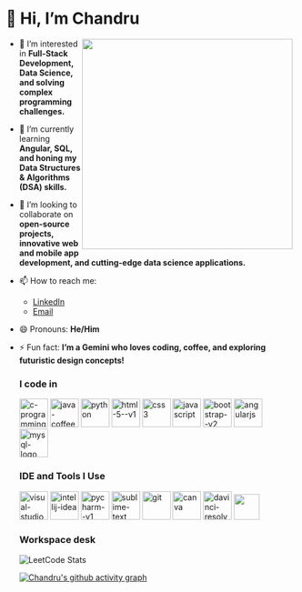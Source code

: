 # 👋 Hi, I’m Chandru

<img align="right" width="370" heigth="290" src="https://github.com/user-attachments/assets/d63cc342-e81e-4012-aff5-d2d9058498e2">

- 👀 I’m interested in **Full-Stack Development, Data Science, and solving complex programming challenges.**
- 🌱 I’m currently learning **Angular, SQL, and honing my Data Structures & Algorithms (DSA) skills.**
- 💞️ I’m looking to collaborate on **open-source projects, innovative web and mobile app development, and cutting-edge data science applications.**
- 📫 How to reach me:
  - [LinkedIn](https://www.linkedin.com/in/chandru4/)
  - [Email](mailto:chandru.cxx@gmail.com.com)
- 😄 Pronouns: **He/Him**
- ⚡ Fun fact: **I’m a Gemini who loves coding, coffee, and exploring futuristic design concepts!**

  ### I code in
  <img width="50" height="50" src="https://img.icons8.com/color/48/c-programming.png" alt="c-programming"/>
  <img height="50" width="50" src="https://img.icons8.com/color/48/java-coffee-cup-logo--v1.png" alt="java-coffee-cup-logo--v1">
  <img width="50" height="50" src="https://img.icons8.com/fluency/48/python.png" alt="python"/>
  <img width="50" height="50" src="https://img.icons8.com/color/48/html-5--v1.png" alt="html-5--v1"/>
  <img width="50" height="50" src="https://img.icons8.com/color/48/css3.png" alt="css3"/>
  <img width="50" height="50" src="https://img.icons8.com/fluency/48/javascript.png" alt="javascript"/>
  <img width="50" height="50" src="https://img.icons8.com/color/48/bootstrap--v2.png" alt="bootstrap--v2"/>
  <img width="50" height="50" src="https://img.icons8.com/color/48/angularjs.png" alt="angularjs"/>
  <img width="50" height="50" src="https://img.icons8.com/color/48/mysql-logo.png" alt="mysql-logo"/>

  ### IDE and Tools I Use
  <img width="50" height="50" src="https://img.icons8.com/color/48/visual-studio-code-2019.png" alt="visual-studio-code-2019"/>
  <img width="50" height="50" src="https://img.icons8.com/color/48/intellij-idea.png" alt="intellij-idea"/>
  <img width="50" height="50" src="https://img.icons8.com/color/48/pycharm--v1.png" alt="pycharm--v1"/>
  <img width="50" height="50" src="https://img.icons8.com/fluency/48/sublime-text.png" alt="sublime-text"/>
  <img width="50" height="50" src="https://img.icons8.com/color/48/git.png" alt="git"/>
  <img width="50" height="50" src="https://img.icons8.com/fluency/48/canva.png" alt="canva"/>
  <img width="50" height="50" src="https://img.icons8.com/color/48/davinci-resolve.png" alt="davinci-resolve"/>
  <img height="45" src="https://img.shields.io/badge/Netlify-00C7B7?style=for-the-badge&logo=netlify&logoColor=white">

  ### Workspace desk
  ![LeetCode Stats](https://leetcard.jacoblin.cool/Chan04?theme=dark&font=Martel%20Sans)

  [![Chandru's github activity graph](https://github-readme-activity-graph.vercel.app/graph?username=Chandru136&bg_color=d1e3ff&color=564c9e&line=4c5d9e&point=083535&area=true&hide_border=true)](https://github.com/chandru00710/github-readme-activity-graph)
<!---
Chandru136/Chandru136 is a ✨ special ✨ repository because its `README.md` (this file) appears on your GitHub profile.
You can click the Preview link to take a look at your changes.
--->
